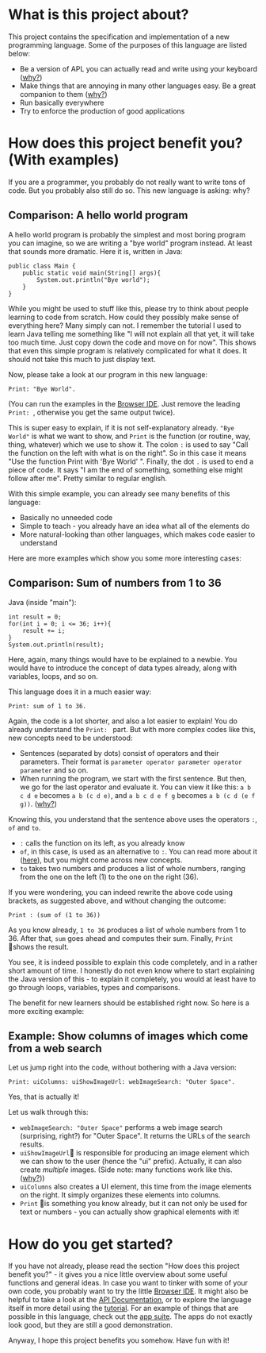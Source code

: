 # What is this project about?

This project contains the specification and implementation of a new programming language.
Some of the purposes of this language are listed below:

* Be a version of APL you can actually read and write using your keyboard ([why?](/docs/design/why/apl.html))
* Make things that are annoying in many other languages easy. Be a great companion to them ([why?](/docs/design/why/companion.html))
* Run basically everywhere
* Try to enforce the production of good applications

# How does this project benefit you? (With examples)

If you are a programmer, you probably do not really want to write tons of code. But you probably also still do so. This new language is asking: why?

## Comparison: A hello world program

A hello world program is probably the simplest and most boring program you can imagine, so we are writing a "bye world" program instead. At least that sounds more dramatic.
Here it is, written in Java:

```
public class Main {
	public static void main(String[] args){
		System.out.println("Bye world");
	}
}
```

While you might be used to stuff like this, please try to think about people learning to code from scratch. How could they possibly make sense of everything here?
Many simply can not. I remember the tutorial I used to learn Java telling me something like "I will not explain all that yet, it will take too much time. Just copy down the code and move on for now".
This shows that even this simple program is relatively complicated for what it does. It should not take this much to just display text.

Now, please take a look at our program in this new language:

```
Print: "Bye World".
```
(You can run the examples in the [Browser IDE](/app/ide). Just remove the leading `Print: `, otherwise you get the same output twice).

This is super easy to explain, if it is not self-explanatory already. `"Bye World"` is what we want to show, and `Print` is the function (or routine, way, thing, whatever) which we use to show it.
The colon `:` is used to say "Call the function on the left with what is on the right". So in this case it means "Use the function Print with 'Bye World' ".
Finally, the dot `.` is used to end a piece of code. It says "I am the end of something, something else might follow after me". Pretty similar to regular english.


With this simple example, you can already see many benefits of this language:

* Basically no unneeded code
* Simple to teach - you already have an idea what all of the elements do
* More natural-looking than other languages, which makes code easier to understand

Here are more examples which show you some more interesting cases:

## Comparison: Sum of numbers from 1 to 36

Java (inside "main"):

```
int result = 0;
for(int i = 0; i <= 36; i++){
    result += i;
}
System.out.println(result);
```

Here, again, many things would have to be explained to a newbie. You would have to introduce the concept of data types already, along with variables, loops, and so on.


This language does it in a much easier way:

```
Print: sum of 1 to 36.
```

Again, the code is a lot shorter, and also a lot easier to explain!
You do already understand the `Print: ` part. But with more complex codes like this, new concepts need to be understood:

* Sentences (separated by dots) consist of operators and their parameters. Their format is `parameter operator parameter operator parameter` and so on.
* When running the program, we start with the first sentence. But then, we go for the last operator and evaluate it. You can view it like this: `a b c d e` becomes `a b (c d e)`, and `a b c d e f g` becomes `a b (c d (e f g))`. ([why?](/docs/design/why/operatorPrecedence.html))


Knowing this, you understand that the sentence above uses the operators `:`, `of` and `to`.

* `:` calls the function on its left, as you already know
* `of`, in this case, is used as an alternative to `:`. You can read more about it ([here](/docs/api/defaults/of)), but you might come across new concepts.
* `to` takes two numbers and produces a list of whole numbers, ranging from the one on the left (1) to the one on the right (36).

If you were wondering, you can indeed rewrite the above code using brackets, as suggested above, and without changing the outcome:

```
Print : (sum of (1 to 36))
```

As you know already, `1 to 36` produces a list of whole numbers from 1 to 36. After that, `sum` goes ahead and computes their sum. Finally, `Print` shows the result.


You see, it is indeed possible to explain this code completely, and in a rather short amount of time.
I honestly do not even know where to start explaining the Java version of this - to explain it completely, you would at least have to go through loops, variables, types and comparisons.


The benefit for new learners should be established right now. So here is a more exciting example:

## Example: Show columns of images which come from a web search

Let us jump right into the code, without bothering with a Java version:

```
Print: uiColumns: uiShowImageUrl: webImageSearch: "Outer Space".
```

Yes, that is actually it!

Let us walk through this:

* `webImageSearch: "Outer Space"` performs a web image search (surprising, right?) for "Outer Space". It returns the URLs of the search results.
* `uiShowImageUrl` is responsible for producing an image element which we can show to the user (hence the "ui" prefix). Actually, it can also create *multiple* images. (Side note: many functions work like this. ([why?](/docs/design/why/arrayProgramming.html)))
* `uiColumns` also creates a UI element, this time from the image elements on the right. It simply organizes these elements into columns.
* `Print` is something you know already, but it can not only be used for text or numbers - you can actually show graphical elements with it!

# How do you get started?

If you have not already, please read the section "How does this project benefit you?" - it gives you a nice little overview about some useful functions and general ideas.
In case you want to tinker with some of your own code, you probably want to try the little [Browser IDE](/app/ide).
It might also be helpful to take a look at the [API Documentation](/docs/api/home), or to explore the language itself in more detail using the [tutorial](/docs/tutorial/index.html).
For an example of things that are possible in this language, check out the [app suite](/home.html). The apps do not exactly look good, but they are still a good demonstration.

Anyway, I hope this project benefits you somehow. Have fun with it!
